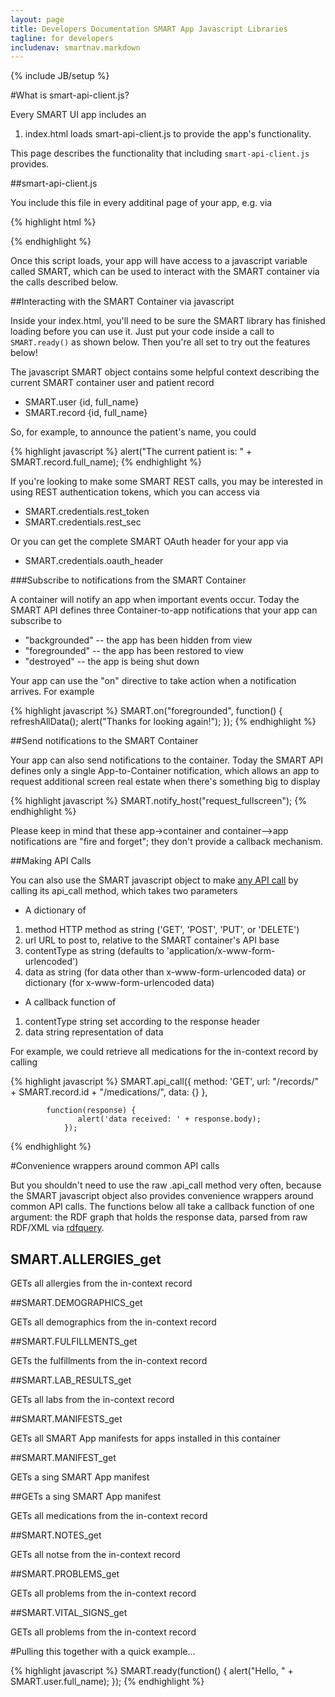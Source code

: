 ```yaml
---
layout: page
title: Developers Documentation SMART App Javascript Libraries
tagline: for developers
includenav: smartnav.markdown
---
```

{% include JB/setup %}

<div id="toc"> </div>

#What is smart-api-client.js?

Every SMART UI app includes an

<ol><li>
index.html loads smart-api-client.js to provide the app's functionality.</li></ol>

This page describes the functionality that including `smart-api-client.js` provides.

##smart-api-client.js

You include this file in every additinal page of your app, e.g. via

{% highlight html %}
 <script src="http://sandbox-dev.smartplatforms.org:8001/framework/smart/scripts/smart-api-client.js"></script>
{% endhighlight  %}

Once this script loads, your app will have access to a javascript variable called SMART, which can be used to interact with the SMART container via the calls described below. 

##Interacting with the SMART Container via javascript

Inside your index.html, you'll need to be sure the SMART library has finished loading before you can use it. Just put your code inside a call to `SMART.ready()` as shown below. Then you're all set to try out the features below!


The javascript SMART object contains some helpful context describing the current SMART container user and patient record

* SMART.user  {id, full_name}
* SMART.record  {id, full_name}
	
	
	
So, for example, to announce the patient's name, you could

{% highlight javascript %}
alert("The current patient is: " + SMART.record.full_name);
{% endhighlight  %}

If you're looking to make some SMART REST calls, you may be interested in using REST authentication tokens, which you can access via

* SMART.credentials.rest_token
* SMART.credentials.rest_sec


Or you can get the complete SMART OAuth header for your app via

<ul><li>SMART.credentials.oauth_header </li></ul>

###Subscribe to notifications from the SMART Container

A container will notify an app when important events occur. Today the SMART API defines three Container-to-app notifications that your app can subscribe to

* "backgrounded" -- the app has been hidden from view</li>
* "foregrounded" -- the app has been restored to view</li>
* "destroyed" -- the app is being shut down </li>

	
Your app can use the "on" directive to take action when a notification arrives. For example

{% highlight javascript %}
SMART.on("foregrounded", function() {
  refreshAllData();
  alert("Thanks for looking again!");
});
{% endhighlight  %}

##Send notifications to the SMART Container

Your app can also send notifications to the container. Today the SMART API defines only a single App-to-Container notification, which allows an app to request additional screen real estate when there's something big to display

{% highlight javascript %}
SMART.notify_host("request_fullscreen");
{% endhighlight  %}

Please keep in mind that these app->container and container-->app notifications are "fire and forget"; they don't provide a callback mechanism.

##Making API Calls

You can also use the SMART javascript object to make [any API call](http://wiki.chip.org/smart-project/index.php/Developers_Documentation:_REST_API_Reference) by calling its api_call method, which takes two parameters


* A dictionary of

<ol><li>method HTTP method as string ('GET', 'POST', 'PUT', or 'DELETE')</li>
	<li>url URL to post to, relative to the SMART container's API base</li>
	<li>contentType as string (defaults to 'application/x-www-form-urlencoded')</li>
	<li>data as string (for data other than x-www-form-urlencoded data) or dictionary (for x-www-form-urlencoded data)</li>
</ol>

* A callback function of

<ol><li>contentType string set according to the response header</li>
<li>data string representation of data </li>
</ol>

For example, we could retrieve all medications for the in-context record by calling

{% highlight javascript %}
 SMART.api_call({ 
                   method: 'GET',
                   url: "/records/" + SMART.record.id + "/medications/",
                   data: {}
                },

	        function(response) {
                   alert('data received: ' + response.body);
                });
{% endhighlight  %}

#Convenience wrappers around common API calls

But you shouldn't need to use the raw .api_call method very often, because the SMART javascript object also provides convenience wrappers around common API calls. The functions below all take a callback function of one argument: the RDF graph that holds the response data, parsed from raw RDF/XML via [rdfquery](http://code.google.com/p/rdfquery/).

## SMART.ALLERGIES_get

GETs all allergies from the in-context record 

##SMART.DEMOGRAPHICS_get

GETs all demographics from the in-context record 

##SMART.FULFILLMENTS_get

GETs the fulfillments from the in-context record 

##SMART.LAB_RESULTS_get

GETs all labs from the in-context record 

##SMART.MANIFESTS_get

GETs all SMART App manifests for apps installed in this container 

##SMART.MANIFEST_get

GETs a sing SMART App manifest 

##GETs a sing SMART App manifest 

GETs all medications from the in-context record 

##SMART.NOTES_get

GETs all notse from the in-context record 

##SMART.PROBLEMS_get

GETs all problems from the in-context record 

##SMART.VITAL_SIGNS_get

GETs all problems from the in-context record </pre> 

#Pulling this together with a quick example...

{% highlight javascript %}
SMART.ready(function() {
  alert("Hello, " + SMART.user.full_name);
});
{% endhighlight  %}